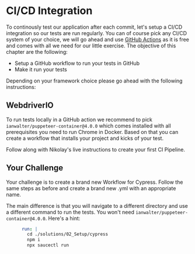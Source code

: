 # CI/CD Integration

To continously test our application after each commit, let's setup a CI/CD integration so our tests are run regularly. You can of course pick any CI/CD system of your choice, we will go ahead and use [GitHub Actions](https://docs.github.com/en/actions/learn-github-actions) as it is free and comes with all we need for our little exercise. The objective of this chapter are the following:

- Setup a GitHub workflow to run your tests in GitHub
- Make it run your tests

Depending on your framework choice please go ahead with the following instructions:

## WebdriverIO

To run tests locally in a GitHub action we recommend to pick `ianwalter/puppeteer-container@4.0.0` which comes installed with all prerequisites you need to run Chrome in Docker. Based on that you can create a workflow that installs your project and kicks of your test.

Follow along with Nikolay's live instructions to create your first CI Pipeline.

## Your Challenge

Your challenge is to create a brand new Workflow for Cypress. Follow the same steps as before and create a brand new .yml with an appropriate name.

The main difference is that you will navigate to a different directory and use a different command to run the tests. You won't need `ianwalter/puppeteer-container@4.0.0`. Here's a hint:

```yml
      run: |
        cd ./solutions/02_Setup/cypress
        npm i
        npx saucectl run
```
